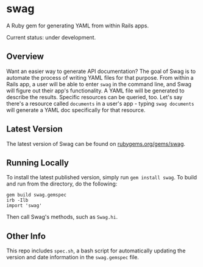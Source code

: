 # swag
A Ruby gem for generating YAML from within Rails apps.

Current status: under development.

## Overview
Want an easier way to generate API documentation? The goal of Swag is to automate the
process of writing YAML files for that purpose. From within a Rails app, a user will be 
able to enter ```swag``` in the command line, and Swag will figure out their app's 
functionality. A YAML file will be generated to describe the results. Specific 
resources can be queried, too. Let's say there's a resource called 
```documents``` in a user's app - typing ```swag documents``` will generate 
a YAML doc specifically for that resource.

## Latest Version
The latest version of Swag can be found on 
[rubygems.org/gems/swag](http://rubygems.org/gems/swag).

## Running Locally
To install the latest published version, simply run ```gem install swag```. To build 
and run from the directory, do the following:

    gem build swag.gemspec
    irb -Ilb
    import 'swag'

Then call Swag's methods, such as ```Swag.hi```.

## Other Info
This repo includes ```spec.sh```, a bash script for automatically updating the version and
date information in the ```swag.gemspec``` file.
